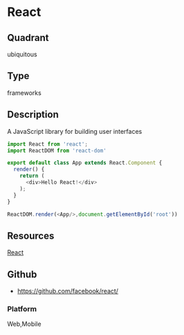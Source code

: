 # React

## Quadrant
ubiquitous

## Type
frameworks

## Description
A JavaScript library for building user interfaces

``` js
import React from 'react';
import ReactDOM from 'react-dom'

export default class App extends React.Component {
  render() {
    return (
      <div>Hello React!</div>
    );
  }
}

ReactDOM.render(<App/>,document.getElementById('root'))
```
## Resources
[React](https://reactjs.org/)


## Github
* https://github.com/facebook/react/

### Platform
Web,Mobile